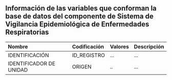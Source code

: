## Información de las variables que conforman la base de datos del componente de Sistema de Vigilancia Epidemiológica de Enfermedades Respiratorias
| Nombre | Codificación | Valores | Descripción |
| :------- | :-------- | :-------- | :-------- | 
|IDENTIFICACIÓN|ID_REGISTRO|...|... |
|IDENTIFICADOR DE UNIDAD|ORIGEN|..|... |
